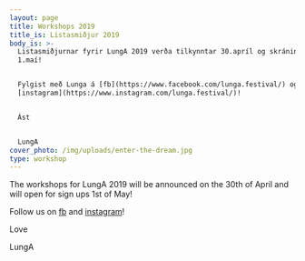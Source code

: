 ```yaml
---
layout: page
title: Workshops 2019
title_is: Listasmiðjur 2019
body_is: >-
  Listasmiðjurnar fyrir LungA 2019 verða tilkynntar 30.apríl og skráning hefst
  1.maí!


  Fylgist með Lunga á [fb](https://www.facebook.com/lunga.festival/) og
  [instagram](https://www.instagram.com/lunga.festival/)!


  Ást 


  LungA
cover_photo: /img/uploads/enter-the-dream.jpg
type: workshop
---
```

The workshops for LungA 2019 will be announced on the 30th of April and will open for sign ups 1st of May!

Follow us on [fb](https://www.facebook.com/lunga.festival/) and [instagram](https://www.instagram.com/lunga.festival/)!

Love

LungA
